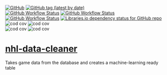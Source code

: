 [![GitHub](https://img.shields.io/github/license/cole-titze/nhl-data-cleaner?color=brightgreen)](https://github.com/cole-titze/nhl-data-cleaner/blob/main/LICENSE.md)
[![GitHub tag (latest by date)](https://img.shields.io/github/v/tag/cole-titze/nhl-data-cleaner?label=Release)](https://github.com/cole-titze/nhl-data-cleaner/releases)
\
[![GitHub Workflow Status](https://img.shields.io/github/actions/workflow/status/cole-titze/nhl-data-cleaner/build.yml?label=Build)](https://github.com/cole-titze/nhl-data-cleaner/actions)
[![GitHub Workflow Status](https://img.shields.io/github/actions/workflow/status/cole-titze/nhl-data-cleaner/test.yml?label=Tests)](https://github.com/cole-titze/nhl-data-cleaner/actions)
[![GitHub Workflow Status](https://img.shields.io/github/actions/workflow/status/cole-titze/nhl-data-cleaner/docker-publish.yml?label=Docker%20Publish)](https://github.com/cole-titze/nhl-data-cleaner/actions)
[![Libraries.io dependency status for GitHub repo](https://img.shields.io/librariesio/github/cole-titze/nhl-data-cleaner?label=Dependencies)](https://libraries.io/github/cole-titze/nhl-data-cleaner)
\
![cod cov](https://nhlblobstorage.blob.core.windows.net/repobadges/nhlDataCleanerBusinessLogicBadge.svg)
![cod cov](https://nhlblobstorage.blob.core.windows.net/repobadges/nhlDataCleanerEntitiesBadge.svg)
\
![cod cov](https://nhlblobstorage.blob.core.windows.net/repobadges/nhlDataCleanerEntryBadge.svg)
![cod cov](https://nhlblobstorage.blob.core.windows.net/repobadges/nhlDataCleanerDataAccessBadge.svg)

# [nhl-data-cleaner](https://github.com/cole-titze/nhl-data-cleaner/wiki/Nhl-Data-Cleaner)
Takes game data from the database and creates a machine-learning ready table
